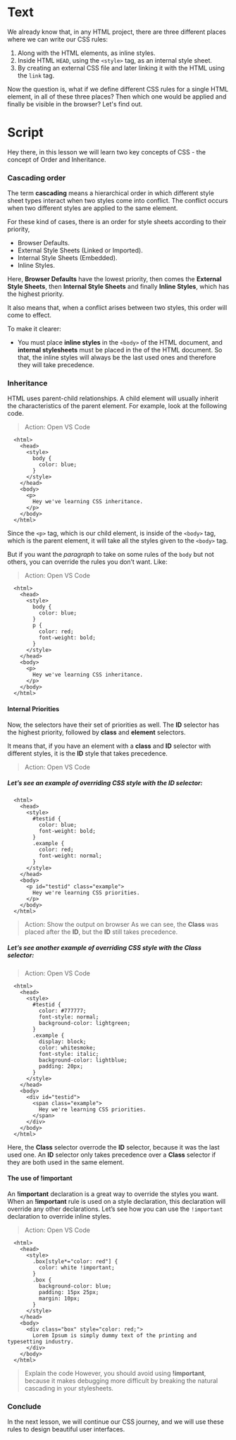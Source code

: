# Text
We already know that, in any HTML project, there are three different places where we can write our CSS rules:

1. Along with the HTML elements, as inline styles.
2. Inside HTML `HEAD`, using the `<style>` tag, as an internal style sheet.
3. By creating an external CSS file and later linking it with the HTML using the `link` tag.

Now the question is, what if we define different CSS rules for a single HTML element, in all of these three places? Then which one would be applied and finally be visible in the browser? Let's find out.

# Script

Hey there, in this lesson we will learn two key concepts of CSS - the concept of Order and Inheritance.

### Cascading order
The term **cascading** means a hierarchical order in which different style sheet types interact when two styles come into conflict. The conflict occurs when two different styles are applied to the same element.

For these kind of cases, there is an order for style sheets according to their priority,
- Browser Defaults.
- External Style Sheets (Linked or Imported).
- Internal Style Sheets (Embedded).
- Inline Styles.

Here, **Browser Defaults** have the lowest priority, then comes the **External Style Sheets**, then **Internal Style Sheets** and finally **Inline Styles**, which has the highest priority.

It also means that, when a conflict arises between two styles, this order will come to effect.

To make it clearer:
- You must place **inline styles** in the `<body>` of the HTML document, and **internal stylesheets** must be placed in the <head> of the HTML document. So that, the inline styles will always be the last used ones and therefore they will take precedence.

### Inheritance

HTML uses parent-child relationships. A child element will usually inherit the characteristics of the parent element. For example, look at the following code.

> Action: Open VS Code
````
  <html>
    <head>
      <style>
        body {
          color: blue;
        }
      </style>
    </head>
    <body>
      <p>
        Hey we've learning CSS inheritance.
      </p>
    </body>
  </html>
````

Since the `<p>` tag, which is our child element, is inside of the `<body>` tag, which is the parent element, it will take all the styles given to the `<body>` tag. 

But if you want the *paragraph* to take on some rules of the `body` but not others, you can override the rules you don’t want. Like:

> Action: Open VS Code
````
  <html>
    <head>
      <style>
        body {
          color: blue;
        }
        p {
          color: red;
          font-weight: bold;
        }
      </style>
    </head>
    <body>
      <p>
        Hey we've learning CSS inheritance.
      </p>
    </body>
  </html>
````

#### Internal Priorities

Now, the selectors have their set of priorities as well. The **ID** selector has the highest priority, followed by **class** and **element** selectors.

It means that, if you have an element with a **class** and **ID** selector with different styles, it is the **ID** style that takes precedence. 

> Action: Open VS Code
##### Let’s see an example of overriding CSS style with the ID selector:


````
  <html>
    <head>
      <style>
        #testid {
          color: blue;
          font-weight: bold;
        }
        .example {
          color: red;
          font-weight: normal;
        }
      </style>
    </head>
    <body>
      <p id="testid" class="example">
        Hey we're learning CSS priorities.
      </p>
    </body>
  </html>
````

> Action: Show the output on browser
As we can see, the **Class** was placed after the **ID**, but the **ID** still takes precedence.

##### Let’s see another example of overriding CSS style with the Class selector:

> Action: Open VS Code
````
  <html>
    <head>
      <style>
        #testid {
          color: #777777;
          font-style: normal;
          background-color: lightgreen;
        }
        .example {
          display: block;
          color: whitesmoke;
          font-style: italic;
          background-color: lightblue;
          padding: 20px;
        }
      </style>
    </head>
    <body>
      <div id="testid">
        <span class="example">
          Hey we're learning CSS priorities.
        </span>
      </div>
    </body>
  </html>
````

Here, the **Class** selector overrode the **ID** selector, because it was the last used one. An **ID** selector only takes precedence over a **Class** selector if they are both used in the same element.

#### The use of **!important**

An **!important** declaration is a great way to override the styles you want. When an **!important** rule is used on a style declaration, this declaration will override any other declarations. Let’s see how you can use the `!important` declaration to override inline styles.

> Action: Open VS Code
````
  <html>
    <head>
      <style>
        .box[style*="color: red"] {
          color: white !important;
        }
        .box {
          background-color: blue;
          padding: 15px 25px;
          margin: 10px;
        }
      </style>
    </head>
    <body>
      <div class="box" style="color: red;">
        Lorem Ipsum is simply dummy text of the printing and typesetting industry.
      </div>
    </body>
  </html>
````

> Explain the code
However, you should avoid using **!important**, because it makes debugging more difficult by breaking the natural cascading in your stylesheets.

### Conclude
In the next lesson, we will continue our CSS journey, and we will use these rules to design beautiful user interfaces.
